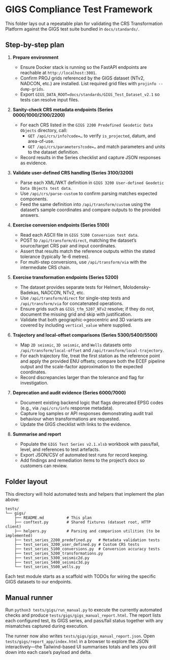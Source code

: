 # GIGS Compliance Test Framework

This folder lays out a repeatable plan for validating the CRS Transformation Platform against the GIGS test suite bundled in `docs/standards/`.

## Step-by-step plan

1. **Prepare environment**  
   - Ensure Docker stack is running so the FastAPI endpoints are reachable at `http://localhost:3001`.  
   - Confirm PROJ grids referenced by the GIGS dataset (NTv2, NADCON, etc.) are installed. List required grid files with `projinfo --dump-grids`.  
   - Export `GIGS_DATA_ROOT=docs/standards/GIGS_Test_Dataset_v2.1` so tests can resolve input files.

2. **Sanity-check CRS metadata endpoints (Series 0000/1000/2100/2200)**  
   - For each CRS listed in the `GIGS 2200 Predefined Geodetic Data Objects` directory, call:  
     - `GET /api/crs/info?code=…` to verify `is_projected`, datum, and area-of-use.  
     - `GET /api/crs/parameters?code=…` and match parameters and units to the dataset definition.  
   - Record results in the Series checklist and capture JSON responses as evidence.

3. **Validate user-defined CRS handling (Series 3100/3200)**  
   - Parse each XML/WKT definition in `GIGS 3200 User-defined Geodetic Data Objects test data`.  
   - Use `/api/crs/parse-custom` to confirm parsing matches expected components.  
   - Feed the same definition into `/api/transform/custom` using the dataset’s sample coordinates and compare outputs to the provided answers.

4. **Exercise conversion endpoints (Series 5100)**  
   - Read each ASCII file in `GIGS 5100 Conversion test data`.  
   - POST to `/api/transform/direct`, matching the dataset’s source/target CRS pair and input coordinates.  
   - Assert that results match the reference outputs within the stated tolerance (typically 1e-6 metres).  
   - For multi-step conversions, use `/api/transform/via` with the intermediate CRS chain.

5. **Exercise transformation endpoints (Series 5200)**  
   - The dataset provides separate tests for Helmert, Molodensky-Badekas, NADCON, NTv2, etc.  
   - Use `/api/transform/direct` for single-step tests and `/api/transform/via` for concatenated operations.  
   - Ensure grids such as `GIGS_tfm_5207_NTv2` resolve; if they do not, document the missing grid and skip with justification.  
   - Validate that both geographic→geocentric and 3D variants are covered by including `vertical_value` where supplied.

6. **Trajectory and local-offset comparisons (Series 5300/5400/5500)**  
   - Map `2D seismic`, `3D seismic`, and `Wells` datasets onto `/api/transform/local-offset` and `/api/transform/local-trajectory`.  
   - For each trajectory file, treat the first station as the reference point and apply the provided ENU offsets; compare both the ECEF pipeline output and the scale-factor approximation to the expected coordinates.  
   - Record discrepancies larger than the tolerance and flag for investigation.

7. **Deprecation and audit evidence (Series 6000/7000)**  
   - Document existing backend logic that flags deprecated EPSG codes (e.g., via `/api/crs/info` response metadata).  
   - Capture log samples or API responses demonstrating audit trail behaviour when transformations are requested.  
   - Update the GIGS checklist with links to the evidence.

8. **Summarise and report**  
   - Populate the `GIGS Test Series v2.1.xlsb` workbook with pass/fail, level, and references to test artefacts.  
   - Export JSON/CSV of automated test runs for record keeping.  
   - Add findings and remediation items to the project’s docs so customers can review.

## Folder layout

This directory will hold automated tests and helpers that implement the plan above:

```
tests/
└── gigs/
    ├── README.md          # This plan
    ├── conftest.py        # Shared fixtures (dataset root, HTTP client)
    ├── helpers.py         # Parsing and comparison utilities (to be implemented)
    ├── test_series_2200_predefined.py   # Metadata validation tests
    ├── test_series_3200_user_defined.py # Custom CRS tests
    ├── test_series_5100_conversions.py  # Conversion accuracy tests
    ├── test_series_5200_transformations.py
    ├── test_series_5300_seismic2d.py
    ├── test_series_5400_seismic3d.py
    └── test_series_5500_wells.py
```

Each test module starts as a scaffold with TODOs for wiring the specific GIGS datasets to our endpoints.

## Manual runner

Run `python3 tests/gigs/run_manual.py` to execute the currently automated checks and produce `tests/gigs/gigs_manual_report.html`.  The report lists each configured test, its GIGS series, and pass/fail status together with any mismatches captured during execution.

The runner now also writes `tests/gigs/gigs_manual_report.json`. Open `tests/gigs/report_app/index.html` in a browser to explore the JSON interactively—the Tailwind-based UI summarises totals and lets you drill down into each case’s payload and delta.
